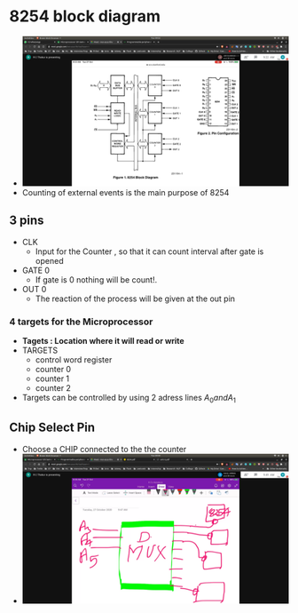 # 8254 block diagram
- ![8254](8254.jpg)
- Counting of external events is the main purpose of 8254

## 3 pins
- CLK
  - Input for the Counter , so that it can count interval after gate is opened
- GATE 0
  - If gate is 0 nothing will be count!.
- OUT 0
  - The reaction of the process will be given at the out pin

### 4 targets for the Microprocessor
- **Tagets : Location where it will read or write**
- TARGETS
  - control word register
  - counter 0
  - counter 1
  - counter 2
- Targets can be controlled by using 2 adress lines $A_0 and A_1$

## Chip Select Pin
- Choose a CHIP connected to the the counter
- ![chip-select](chip-select.jpg)
